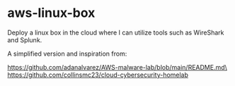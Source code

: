 # aws-linux-box

Deploy a linux box in the cloud where I can utilize tools such as WireShark and Splunk.

A simplified version and inspiration from:

https://github.com/adanalvarez/AWS-malware-lab/blob/main/README.md\
https://github.com/collinsmc23/cloud-cybersecurity-homelab

